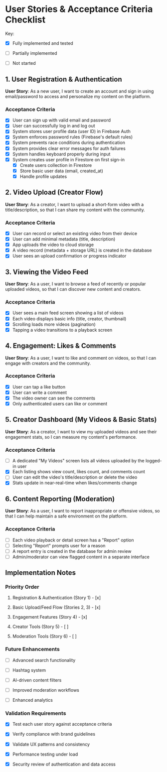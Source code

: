 # User Stories & Acceptance Criteria Checklist

Key:

- [x] Fully implemented and tested

- [ ] Partially implemented

- [ ] Not started

## 1. User Registration & Authentication

**User Story**: As a new user, I want to create an account and sign in using email/password to access and personalize my content on the platform.

### Acceptance Criteria

- [x] User can sign up with valid email and password
- [x] User can successfully log in and log out
- [x] System stores user profile data (user ID) in Firebase Auth
- [x] System enforces password rules (Firebase's default rules)
- [x] System prevents race conditions during authentication
- [x] System provides clear error messages for auth failures
- [x] System handles keyboard properly during input
- [x] System creates user profile in Firestore on first sign-in
  - [x] Create users collection in Firestore
  - [x] Store basic user data (email, created_at)
  - [x] Handle profile updates

## 2. Video Upload (Creator Flow)

**User Story**: As a creator, I want to upload a short-form video with a title/description, so that I can share my content with the community.

### Acceptance Criteria

- [x] User can record or select an existing video from their device
- [x] User can add minimal metadata (title, description)
- [x] App uploads the video to cloud storage
- [x] A video record (metadata + storage URL) is created in the database
- [x] User sees an upload confirmation or progress indicator

## 3. Viewing the Video Feed

**User Story**: As a user, I want to browse a feed of recently or popular uploaded videos, so that I can discover new content and creators.

### Acceptance Criteria

- [x] User sees a main feed screen showing a list of videos
- [x] Each video displays basic info (title, creator, thumbnail)
- [x] Scrolling loads more videos (pagination)
- [x] Tapping a video transitions to a playback screen

## 4. Engagement: Likes & Comments

**User Story**: As a user, I want to like and comment on videos, so that I can engage with creators and the community.

### Acceptance Criteria

- [x] User can tap a like button
- [x] User can write a comment
- [x] The video owner can see the comments
- [x] Only authenticated users can like or comment

## 5. Creator Dashboard (My Videos & Basic Stats)

**User Story**: As a creator, I want to view my uploaded videos and see their engagement stats, so I can measure my content's performance.

### Acceptance Criteria

- [ ] A dedicated "My Videos" screen lists all videos uploaded by the logged-in user
- [x] Each listing shows view count, likes count, and comments count
- [ ] User can edit the video's title/description or delete the video
- [x] Stats update in near-real-time when likes/comments change

## 6. Content Reporting (Moderation)

**User Story**: As a user, I want to report inappropriate or offensive videos, so that I can help maintain a safe environment on the platform.

### Acceptance Criteria

- [ ] Each video playback or detail screen has a "Report" option
- [ ] Selecting "Report" prompts user for a reason
- [ ] A report entry is created in the database for admin review
- [ ] Admin/moderator can view flagged content in a separate interface

## Implementation Notes

### Priority Order

1. Registration & Authentication (Story 1) - [x]

2. Basic Upload/Feed Flow (Stories 2, 3) - [x]

3. Engagement Features (Story 4) - [x]

4. Creator Tools (Story 5) - [ ]

5. Moderation Tools (Story 6) - [ ]

### Future Enhancements

- [ ] Advanced search functionality

- [ ] Hashtag system

- [ ] AI-driven content filters

- [ ] Improved moderation workflows

- [ ] Enhanced analytics

### Validation Requirements

- [x] Test each user story against acceptance criteria

- [x] Verify compliance with brand guidelines

- [x] Validate UX patterns and consistency

- [x] Performance testing under load

- [x] Security review of authentication and data access 